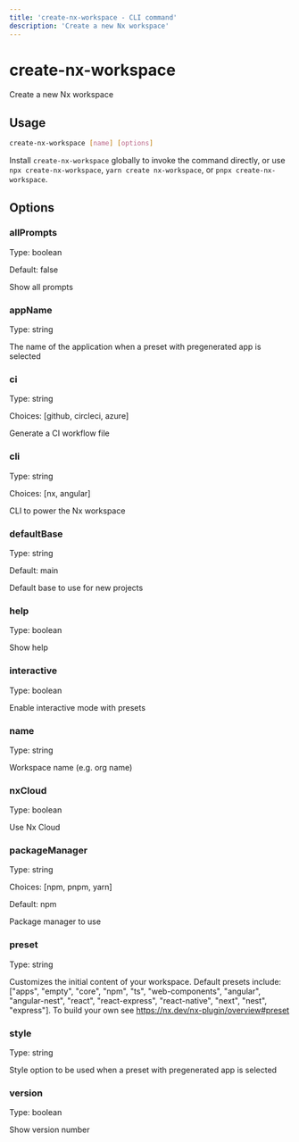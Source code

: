 ```yaml
---
title: 'create-nx-workspace - CLI command'
description: 'Create a new Nx workspace'
---
```


# create-nx-workspace

Create a new Nx workspace

## Usage

```bash
create-nx-workspace [name] [options]
```

Install `create-nx-workspace` globally to invoke the command directly, or use `npx create-nx-workspace`, `yarn create nx-workspace`, or `pnpx create-nx-workspace`.

## Options

### allPrompts

Type: boolean

Default: false

Show all prompts

### appName

Type: string

The name of the application when a preset with pregenerated app is selected

### ci

Type: string

Choices: [github, circleci, azure]

Generate a CI workflow file

### cli

Type: string

Choices: [nx, angular]

CLI to power the Nx workspace

### defaultBase

Type: string

Default: main

Default base to use for new projects

### help

Type: boolean

Show help

### interactive

Type: boolean

Enable interactive mode with presets

### name

Type: string

Workspace name (e.g. org name)

### nxCloud

Type: boolean

Use Nx Cloud

### packageManager

Type: string

Choices: [npm, pnpm, yarn]

Default: npm

Package manager to use

### preset

Type: string

Customizes the initial content of your workspace. Default presets include: ["apps", "empty", "core", "npm", "ts", "web-components", "angular", "angular-nest", "react", "react-express", "react-native", "next", "nest", "express"]. To build your own see https://nx.dev/nx-plugin/overview#preset

### style

Type: string

Style option to be used when a preset with pregenerated app is selected

### version

Type: boolean

Show version number
